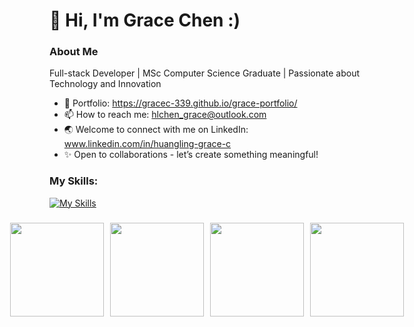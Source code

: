 # 👋 Hi, I'm Grace Chen :) #
### About Me ###
Full-stack Developer | MSc Computer Science Graduate | Passionate about Technology and Innovation

- 🌟 Portfolio: https://gracec-339.github.io/grace-portfolio/
- 📫 How to reach me:
      hlchen_grace@outlook.com
- 🌏 Welcome to connect with me on LinkedIn: www.linkedin.com/in/huangling-grace-c
- ✨ Open to collaborations - let’s create something meaningful!
### My Skills: ###
[![My Skills](https://skillicons.dev/icons?i=js,html,css,tailwind,react,bootstrap,vite,azure,fastapi,flask,git,py,postman,postgres )](https://skillicons.dev)

###
<div style="display: flex; justify-content: center; gap: 10px;">
<img align="center" height="150" src="https://media4.giphy.com/media/v1.Y2lkPTc5MGI3NjExN3czN2VneWV3bzV6c2V6Z2J3emw3OTU1MmtndGcxb3EyeDF0MHdpMSZlcD12MV9pbnRlcm5hbF9naWZfYnlfaWQmY3Q9Zw/ule4vhcY1xEKQ/giphy.gif"  />
<img align="center" height="150" src="https://media3.giphy.com/media/v1.Y2lkPTc5MGI3NjExaXN1cDQ1cGMwcGIxdnJ3ZHczMXhqNHYzbG9rOXduYjlucDBncGdtZyZlcD12MV9pbnRlcm5hbF9naWZfYnlfaWQmY3Q9Zw/vFKqnCdLPNOKc/giphy.gif"  />
<img align="center" height="150" src="https://media1.giphy.com/media/v1.Y2lkPTc5MGI3NjExZGdmM2gxdHhjZGR1ajhodXNuYXJzMzY1MmJkZW12c2F4aXd0eDJnMCZlcD12MV9pbnRlcm5hbF9naWZfYnlfaWQmY3Q9Zw/3nbxypT20Ulmo/giphy.gif"  />
<img align="center" height="150" src="https://media1.giphy.com/media/v1.Y2lkPTc5MGI3NjExbTV1ZGxxa244YmZnNXYxbHIydXlzdGg4dHAxYmdmZHhxcWpqNTZsYyZlcD12MV9pbnRlcm5hbF9naWZfYnlfaWQmY3Q9Zw/CB18KipKome5wsL6SR/giphy.gif"  />
</div>
